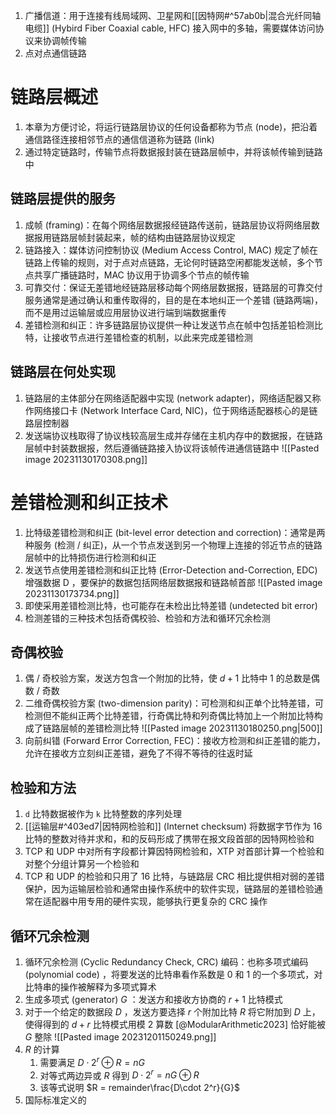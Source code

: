 1. 广播信道：用于连接有线局域网、卫星网和[[因特网#^57ab0b|混合光纤同轴电缆]] (Hybird Fiber Coaxial cable, HFC) 接入网中的多轴，需要媒体访问协议来协调帧传输
2. 点对点通信链路
# 链路层概述
1. 本章为方便讨论，将运行链路层协议的任何设备都称为节点 (node)，把沿着通信路径连接相邻节点的通信信道称为链路 (link)
2. 通过特定链路时，传输节点将数据报封装在链路层帧中，并将该帧传输到链路中
## 链路层提供的服务
1. 成帧 (framing)：在每个网络层数据报经链路传送前，链路层协议将网络层数据报用链路层帧封装起来，帧的结构由链路层协议规定
2. 链路接入：媒体访问控制协议 (Medium Access Control, MAC) 规定了帧在链路上传输的规则，对于点对点链路，无论何时链路空闲都能发送帧，多个节点共享广播链路时，MAC 协议用于协调多个节点的帧传输
3. 可靠交付：保证无差错地经链路层移动每个网络层数据报，链路层的可靠交付服务通常是通过确认和重传取得的，目的是在本地纠正一个差错 (链路两端)，而不是用过运输层或应用层协议进行端到端数据重传
4. 差错检测和纠正：许多链路层协议提供一种让发送节点在帧中包括差铅检测比特，让接收节点进行差错检查的机制，以此来完成差错检测
## 链路层在何处实现
1. 链路层的主体部分在网络适配器中实现 (network adapter)，网络适配器又称作网络接口卡 (Network Interface Card, NIC)，位于网络适配器核心的是链路层控制器
2. 发送端协议栈取得了协议栈较高层生成并存储在主机内存中的数据报，在链路层帧中封装数据报，然后遵循链路接入协议将该帧传进通信链路中 ![[Pasted image 20231130170308.png]]
# 差错检测和纠正技术
1. 比特级差错检测和纠正 (bit-level error detection and correction)：通常是两种服务 (检测 / 纠正)，从一个节点发送到另一个物理上连接的邻近节点的链路层帧中的比特损伤进行检测和纠正
2. 发送节点使用差错检测和纠正比特 (Error-Detection and-Correction, EDC) 增强数据 D ，要保护的数据包括网络层数据报和链路帧首部 ![[Pasted image 20231130173734.png]]
3. 即使采用差错检测比特，也可能存在未检出比特差错 (undetected bit error)
4. 检测差错的三种技术包括奇偶校验、检验和方法和循环冗余检测
## 奇偶校验
1. 偶 / 奇校验方案，发送方包含一个附加的比特，使 $d + 1$ 比特中 $1$ 的总数是偶数 / 奇数
2. 二维奇偶校验方案 (two-dimension parity)：可检测和纠正单个比特差错，可检测但不能纠正两个比特差错，行奇偶比特和列奇偶比特加上一个附加比特构成了链路层帧的差错检测比特 ![[Pasted image 20231130180250.png|500]]
3. 向前纠错 (Forward Error Correction, FEC)：接收方检测和纠正差错的能力，允许在接收方立刻纠正差错，避免了不得不等待的往返时延
## 检验和方法
1. `d` 比特数据被作为 `k` 比特整数的序列处理
2. [[运输层#^403ed7|因特网检验和]] (Internet checksum) 将数据字节作为 16 比特的整数对待并求和，和的反码形成了携带在报文段首部的因特网检验和
3. TCP 和 UDP 中对所有字段都计算因特网检验和，XTP 对首部计算一个检验和对整个分组计算另一个检验和
4. TCP 和 UDP 的检验和只用了 16 比特，与链路层 CRC 相比提供相对弱的差错保护，因为运输层检验和通常由操作系统中的软件实现，链路层的差错检验通常在适配器中用专用的硬件实现，能够执行更复杂的 CRC 操作
## 循环冗余检测
1. 循环冗余检测 (Cyclic Redundancy Check, CRC) 编码：也称多项式编码 (polynomial code) ，将要发送的比特串看作系数是 0 和 1 的一个多项式，对比特串的操作被解释为多项式算术
2. 生成多项式 (generator) $G$ ：发送方和接收方协商的 $r + 1$ 比特模式
3. 对于一个给定的数据段 $D$ ，发送方要选择 $r$ 个附加比特 $R$ 将它附加到 $D$ 上，使得得到的 $d + r$ 比特模式用模 2 算数 [@ModularArithmetic2023] 恰好能被 $G$ 整除 ![[Pasted image 20231201150249.png]]
4. $R$ 的计算
	1. 需要满足 $D\cdot 2^r\oplus R=nG$ 
	2. 对等式两边异或 $R$ 得到 $D\cdot 2^r=nG\oplus R$ 
	3. 该等式说明 $R = remainder\frac{D\cdot 2^r}{G}$
5. 国际标准定义的